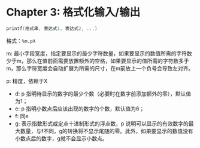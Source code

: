 # Chapter 3: 格式化输入/输出

```c
printf(格式串, 表达式1, 表达式2, ...)
```
格式：`%m.pX`

m: 最小字段宽度，指定要显示的最少字符数量，如果要显示的数值所需的字符数少于m，那么在值前面需要放置额外的空格，如果要显示的值所需的字符数多于m，那么字符宽度会自动扩展为所需的尺寸，在m前放上一个负号会导致左对齐。

p: 精度，依赖于X

- d: p 指明待显示的数字的最少个数（必要时在数字前添加额外的零），默认值为1；
- e: p 指明小数点后应该出现的数字的个数，默认值为6；
- f: 同e
- g: 表示指数形式或定点十进制形式的浮点数，p 说明可以显示的有效数字的最大数量，与f不同，g的转换将不显示尾随的零。此外，如果要显示的数值没有小数点后的数字，g就不会显示小数点。